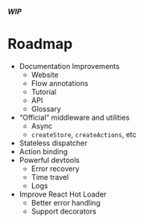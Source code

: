 _**WIP**_

# Roadmap

* Documentation Improvements
  * Website
  * Flow annotations
  * Tutorial
  * API
  * Glossary
* “Official” middleware and utilities
  * Async
  * `createStore`, `createActions`, etc
* Stateless dispatcher
* Action binding
* Powerful devtools
  * Error recovery
  * Time travel
  * Logs
* Improve React Hot Loader
  * Better error handling
  * Support decorators
